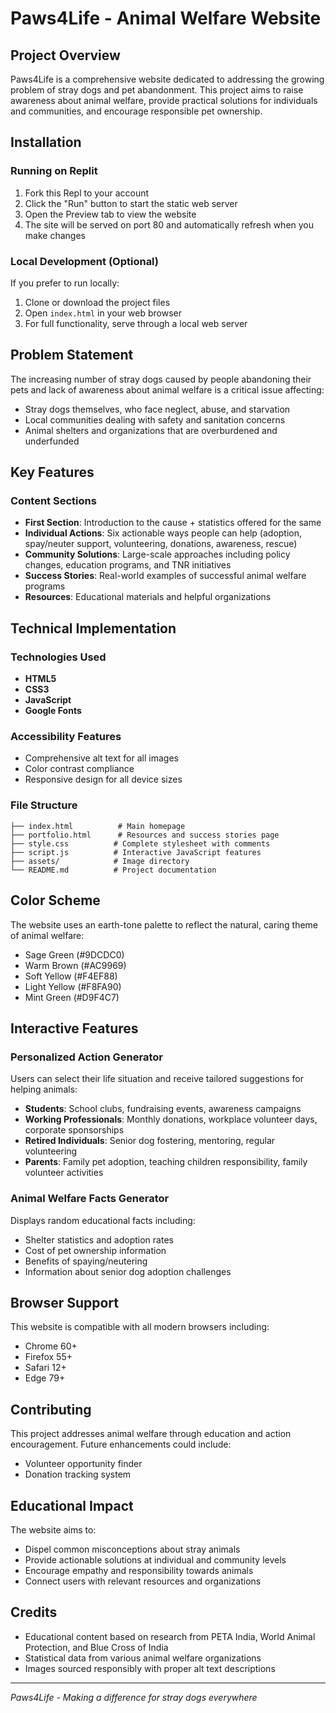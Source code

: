 # Paws4Life - Animal Welfare Website

## Project Overview

Paws4Life is a comprehensive website dedicated to addressing the growing problem of stray dogs and pet abandonment. This project aims to raise awareness about animal welfare, provide practical solutions for individuals and communities, and encourage responsible pet ownership.

## Installation

### Running on Replit
1. Fork this Repl to your account
2. Click the "Run" button to start the static web server
3. Open the Preview tab to view the website
4. The site will be served on port 80 and automatically refresh when you make changes

### Local Development (Optional)
If you prefer to run locally:
1. Clone or download the project files
2. Open `index.html` in your web browser
3. For full functionality, serve through a local web server

## Problem Statement

The increasing number of stray dogs caused by people abandoning their pets and lack of awareness about animal welfare is a critical issue affecting:
- Stray dogs themselves, who face neglect, abuse, and starvation
- Local communities dealing with safety and sanitation concerns
- Animal shelters and organizations that are overburdened and underfunded

## Key Features

### Content Sections
- **First Section**: Introduction to the cause + statistics offered for the same
- **Individual Actions**: Six actionable ways people can help (adoption, spay/neuter support, volunteering, donations, awareness, rescue)
- **Community Solutions**: Large-scale approaches including policy changes, education programs, and TNR initiatives
- **Success Stories**: Real-world examples of successful animal welfare programs
- **Resources**: Educational materials and helpful organizations

## Technical Implementation

### Technologies Used
- **HTML5**
- **CSS3**
- **JavaScript**
- **Google Fonts**
  
### Accessibility Features
- Comprehensive alt text for all images
- Color contrast compliance
- Responsive design for all device sizes

### File Structure
```
├── index.html          # Main homepage
├── portfolio.html      # Resources and success stories page
├── style.css          # Complete stylesheet with comments
├── script.js          # Interactive JavaScript features
├── assets/            # Image directory
└── README.md          # Project documentation
```

## Color Scheme

The website uses an earth-tone palette to reflect the natural, caring theme of animal welfare:
- Sage Green (#9DCDC0)
- Warm Brown (#AC9969)
- Soft Yellow (#F4EF88)
- Light Yellow (#F8FA90)
- Mint Green (#D9F4C7)

## Interactive Features

### Personalized Action Generator
Users can select their life situation and receive tailored suggestions for helping animals:
- **Students**: School clubs, fundraising events, awareness campaigns
- **Working Professionals**: Monthly donations, workplace volunteer days, corporate sponsorships
- **Retired Individuals**: Senior dog fostering, mentoring, regular volunteering
- **Parents**: Family pet adoption, teaching children responsibility, family volunteer activities

### Animal Welfare Facts Generator
Displays random educational facts including:
- Shelter statistics and adoption rates
- Cost of pet ownership information
- Benefits of spaying/neutering
- Information about senior dog adoption challenges



## Browser Support

This website is compatible with all modern browsers including:
- Chrome 60+
- Firefox 55+
- Safari 12+
- Edge 79+

## Contributing

This project addresses animal welfare through education and action encouragement. Future enhancements could include:
- Volunteer opportunity finder
- Donation tracking system

## Educational Impact

The website aims to:
- Dispel common misconceptions about stray animals
- Provide actionable solutions at individual and community levels
- Encourage empathy and responsibility towards animals
- Connect users with relevant resources and organizations

## Credits

- Educational content based on research from PETA India, World Animal Protection, and Blue Cross of India
- Statistical data from various animal welfare organizations
- Images sourced responsibly with proper alt text descriptions

---

*Paws4Life - Making a difference for stray dogs everywhere*

